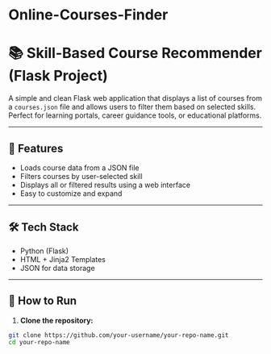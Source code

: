 # Online-Courses-Finder
# 📚 Skill-Based Course Recommender (Flask Project)

A simple and clean Flask web application that displays a list of courses from a `courses.json` file and allows users to filter them based on selected skills. Perfect for learning portals, career guidance tools, or educational platforms.

---

## 🔧 Features

- Loads course data from a JSON file
- Filters courses by user-selected skill
- Displays all or filtered results using a web interface
- Easy to customize and expand

---

## 🛠 Tech Stack

- Python (Flask)
- HTML + Jinja2 Templates
- JSON for data storage

---

## 🚀 How to Run

1. **Clone the repository:**

```bash
git clone https://github.com/your-username/your-repo-name.git
cd your-repo-name

